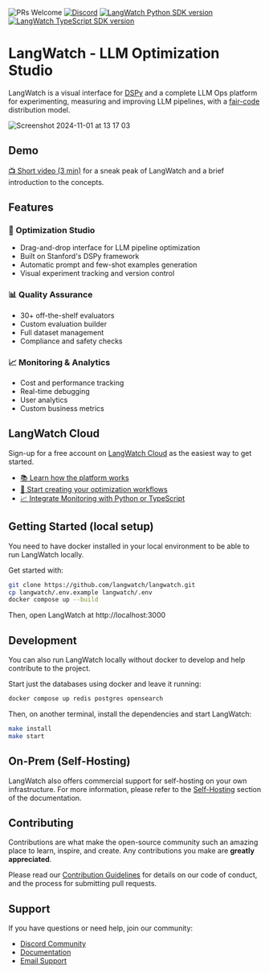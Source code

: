 ![PRs Welcome](https://img.shields.io/badge/PRs-welcome-brightgreen.svg)
[![Discord](https://dcbadge.limes.pink/api/server/https://discord.gg/kT4PhDS2gH?style=flat)](https://discord.gg/kT4PhDS2gH)
[![LangWatch Python SDK version](https://img.shields.io/pypi/v/langwatch?color=007EC6)](https://pypi.org/project/langwatch/)
[![LangWatch TypeScript SDK version](https://img.shields.io/npm/v/langwatch?color=007EC6)](https://www.npmjs.com/package/langwatch)

# LangWatch - LLM Optimization Studio

LangWatch is a visual interface for [DSPy](https://github.com/stanfordnlp/dspy) and a complete LLM Ops platform for experimenting, measuring and improving LLM pipelines, with a [fair-code](https://faircode.io/) distribution model.

![Screenshot 2024-11-01 at 13 17 03](https://github.com/user-attachments/assets/386e145e-d910-4dbf-be7c-106b2ce20aad)

## Demo

[📺 Short video (3 min)](https://www.youtube.com/watch?v=dZG44oRTz84) for a sneak peak of LangWatch and a brief introduction to the concepts.

## Features

### 🎯 Optimization Studio
- Drag-and-drop interface for LLM pipeline optimization
- Built on Stanford's DSPy framework
- Automatic prompt and few-shot examples generation
- Visual experiment tracking and version control

### 📊 Quality Assurance
- 30+ off-the-shelf evaluators
- Custom evaluation builder
- Full dataset management
- Compliance and safety checks

### 📈 Monitoring & Analytics
- Cost and performance tracking
- Real-time debugging
- User analytics
- Custom business metrics

## LangWatch Cloud

Sign-up for a free account on [LangWatch Cloud](https://app.langwatch.ai) as the easiest way to get started.

- [📚 Learn how the platform works](https://docs.langwatch.ai/)
- [🚀 Start creating your optimization workflows](https://app.langwatch.ai/)
- [📈 Integrate Monitoring with Python or TypeScript](https://docs.langwatch.ai/integration/overview)

## Getting Started (local setup)

You need to have docker installed in your local environment to be able to run LangWatch locally.

Get started with:

```bash
git clone https://github.com/langwatch/langwatch.git
cp langwatch/.env.example langwatch/.env
docker compose up --build
```

Then, open LangWatch at http://localhost:3000

## Development

You can also run LangWatch locally without docker to develop and help contribute to the project.

Start just the databases using docker and leave it running:

```bash
docker compose up redis postgres opensearch
```

Then, on another terminal, install the dependencies and start LangWatch:

```bash
make install
make start
```

## On-Prem (Self-Hosting)

LangWatch also offers commercial support for self-hosting on your own infrastructure. For more information, please refer to the [Self-Hosting](https://docs.langwatch.ai/self-hosting) section of the documentation.

## Contributing

Contributions are what make the open-source community such an amazing place to learn, inspire, and create. Any contributions you make are **greatly appreciated**.

Please read our [Contribution Guidelines](CONTRIBUTING.md) for details on our code of conduct, and the process for submitting pull requests.

## Support

If you have questions or need help, join our community:

- [Discord Community](https://discord.gg/kT4PhDS2gH)
- [Documentation](https://docs.langwatch.ai)
- [Email Support](mailto:support@langwatch.ai)